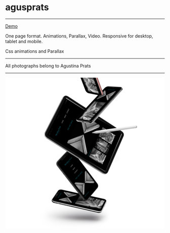 # agusprats

<hr/>
<p><a href="https://agusprats.github.io/agusprats/">Demo</a></p>

One page format. Animations, Parallax, Video. Responsive for desktop, tablet and mobile.<br/>

Css animations and Parallax<br/>
<hr>
All photographs belong to Agustina Prats<br/>
<hr>
<img src="UI-Mockup.jpg">




